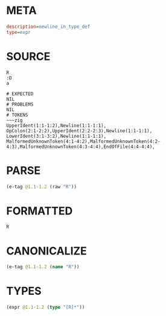 # META
~~~ini
description=newline_in_type_def
type=expr
~~~
# SOURCE
~~~roc
R
:D
a
~~~
~~~
# EXPECTED
NIL
# PROBLEMS
NIL
# TOKENS
~~~zig
UpperIdent(1:1-1:2),Newline(1:1-1:1),
OpColon(2:1-2:2),UpperIdent(2:2-2:3),Newline(1:1-1:1),
LowerIdent(3:1-3:2),Newline(1:1-1:1),
MalformedUnknownToken(4:1-4:2),MalformedUnknownToken(4:2-4:3),MalformedUnknownToken(4:3-4:4),EndOfFile(4:4-4:4),
~~~
# PARSE
~~~clojure
(e-tag @1.1-1.2 (raw "R"))
~~~
# FORMATTED
~~~roc
R
~~~
# CANONICALIZE
~~~clojure
(e-tag @1.1-1.2 (name "R"))
~~~
# TYPES
~~~clojure
(expr @1.1-1.2 (type "[R]*"))
~~~
